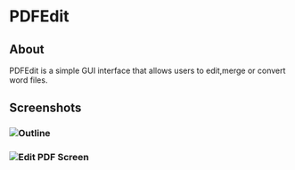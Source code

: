 # PDFEdit
 ## About 
 PDFEdit is a simple GUI interface that allows users to edit,merge
 or convert word files.
## Screenshots
### ![Outline][logo]
[logo]:https://github.com/chenrichard10/PDFEdit/blob/master/res/outline.PNG
### ![Edit PDF Screen][logo]
[logo]:https://github.com/chenrichard10/PDFEdit/blob/master/res/EditPDF.PNG
